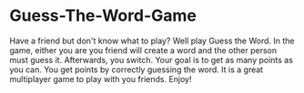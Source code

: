# Guess-The-Word-Game

Have a friend but don't know what to play? Well play Guess the Word. In the game, either you are you friend will create a word and the other person must guess it.
Afterwards, you switch. Your goal is to get as many points as you can. You get points by correctly guessing the word. 
It is a great multiplayer game to play with you friends. Enjoy!
